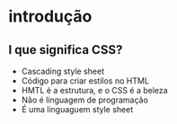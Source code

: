 # introdução


## I que significa CSS?

* Cascading style sheet
* Código para criar estilos no HTML
* HMTL é a estrutura, e o CSS é a beleza
* Não é linguagem de programação
* É uma linguaguem style sheet

